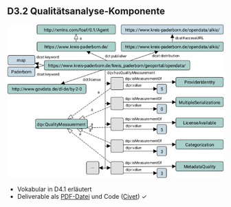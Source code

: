 ## D3.2 Qualitätsanalyse-Komponente

![](../Medien/AP3.2-Civet.png)

- Vokabular in D4.1 erläutert
- Deliverable als [PDF-Datei](https://hobbitdata.informatik.uni-leipzig.de/OPAL/Deliverables/OPAL_D3.2_Quality-analysis-component.pdf) und Code ([Civet](https://github.com/projekt-opal/civet)) ✓

